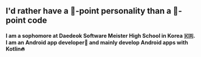 ## I'd rather have a 💯-point personality than a 💯-point code

#### I am a sophomore at Daedeok Software Meister High School in Korea 🇰🇷. I am an Android app developer📱 and mainly develop Android apps with Kotlin🔥

